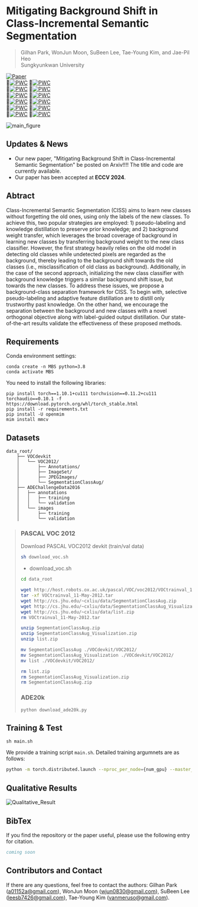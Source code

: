 # Mitigating Background Shift in Class-Incremental Semantic Segmentation

> Gilhan Park, WonJun Moon, SuBeen Lee, Tae-Young Kim, and Jae-Pil Heo <br>
> Sungkyunkwan University

[![Paper](https://img.shields.io/badge/arXiv-2407.11859-brightgreen)](https://arxiv.org/abs/2407.11859)<br>
🥇[![PWC](https://img.shields.io/endpoint.svg?url=https://paperswithcode.com/badge/mitigating-background-shift-in-class/overlapped-100-10-on-ade20k)](https://paperswithcode.com/sota/overlapped-100-10-on-ade20k?p=mitigating-background-shift-in-class)
🥇[![PWC](https://img.shields.io/endpoint.svg?url=https://paperswithcode.com/badge/mitigating-background-shift-in-class/overlapped-100-50-on-ade20k)](https://paperswithcode.com/sota/overlapped-100-50-on-ade20k?p=mitigating-background-shift-in-class)<br>
🥇[![PWC](https://img.shields.io/endpoint.svg?url=https://paperswithcode.com/badge/mitigating-background-shift-in-class/overlapped-100-5-on-ade20k)](https://paperswithcode.com/sota/overlapped-100-5-on-ade20k?p=mitigating-background-shift-in-class)
🥇[![PWC](https://img.shields.io/endpoint.svg?url=https://paperswithcode.com/badge/mitigating-background-shift-in-class/overlapped-50-50-on-ade20k)](https://paperswithcode.com/sota/overlapped-50-50-on-ade20k?p=mitigating-background-shift-in-class)<br>
🥇[![PWC](https://img.shields.io/endpoint.svg?url=https://paperswithcode.com/badge/mitigating-background-shift-in-class/overlapped-10-1-on-pascal-voc-2012)](https://paperswithcode.com/sota/overlapped-10-1-on-pascal-voc-2012?p=mitigating-background-shift-in-class)
🥇[![PWC](https://img.shields.io/endpoint.svg?url=https://paperswithcode.com/badge/mitigating-background-shift-in-class/disjoint-15-5-on-pascal-voc-2012)](https://paperswithcode.com/sota/disjoint-15-5-on-pascal-voc-2012?p=mitigating-background-shift-in-class)<br>
🥇[![PWC](https://img.shields.io/endpoint.svg?url=https://paperswithcode.com/badge/mitigating-background-shift-in-class/overlapped-5-3-on-pascal-voc-2012)](https://paperswithcode.com/sota/overlapped-5-3-on-pascal-voc-2012?p=mitigating-background-shift-in-class)
🥇[![PWC](https://img.shields.io/endpoint.svg?url=https://paperswithcode.com/badge/mitigating-background-shift-in-class/disjoint-19-1-on-pascal-voc-2012)](https://paperswithcode.com/sota/disjoint-19-1-on-pascal-voc-2012?p=mitigating-background-shift-in-class)<br>
🥇[![PWC](https://img.shields.io/endpoint.svg?url=https://paperswithcode.com/badge/mitigating-background-shift-in-class/overlapped-19-1-on-pascal-voc-2012)](https://paperswithcode.com/sota/overlapped-19-1-on-pascal-voc-2012?p=mitigating-background-shift-in-class)
🥇[![PWC](https://img.shields.io/endpoint.svg?url=https://paperswithcode.com/badge/mitigating-background-shift-in-class/overlapped-15-5-on-pascal-voc-2012)](https://paperswithcode.com/sota/overlapped-15-5-on-pascal-voc-2012?p=mitigating-background-shift-in-class)<br>
🥇[![PWC](https://img.shields.io/endpoint.svg?url=https://paperswithcode.com/badge/mitigating-background-shift-in-class/overlapped-15-1-on-pascal-voc-2012)](https://paperswithcode.com/sota/overlapped-15-1-on-pascal-voc-2012?p=mitigating-background-shift-in-class)
🥇[![PWC](https://img.shields.io/endpoint.svg?url=https://paperswithcode.com/badge/mitigating-background-shift-in-class/disjoint-15-1-on-pascal-voc-2012)](https://paperswithcode.com/sota/disjoint-15-1-on-pascal-voc-2012?p=mitigating-background-shift-in-class)

![main_figure](./fig/Main_Figure.png)

## Updates & News
- Our new paper, "Mitigating Background Shift in Class-Incremental Semantic Segmentation" be posted on Arxiv!!!! The title and code are currently available.
- Our paper has been accepted at **ECCV 2024**.

## Abtract
Class-Incremental Semantic Segmentation (CISS) aims to learn new classes without forgetting the old ones, using only the labels of the new classes. To achieve this, two popular strategies are employed: 1) pseudo-labeling and knowledge distillation to preserve prior knowledge; and 2) background weight transfer, which leverages the broad coverage of background in learning new classes by transferring background weight to the new class classifier. However, the first strategy heavily relies on the old model in detecting old classes while undetected pixels are regarded as the background, thereby leading to the background shift towards the old classes (i.e., misclassification of old class as background). Additionally, in the case of the second approach, initializing the new class classifier with background knowledge triggers a similar background shift issue, but towards the new classes. To address these issues, we propose a background-class separation framework for CISS. To begin with, selective pseudo-labeling and adaptive feature distillation are to distill only trustworthy past knowledge. On the other hand, we encourage the separation between the background and new classes with a novel orthogonal objective along with label-guided output distillation. Our state-of-the-art results validate the effectiveness of these proposed methods.
## Requirements
Conda environment settings:
```
conda create -n MBS python=3.8
conda activate MBS
```
You need to install the following libraries:
```
pip install torch==1.10.1+cu111 torchvision==0.11.2+cu111 torchaudio==0.10.1 -f https://download.pytorch.org/whl/torch_stable.html
pip install -r requirements.txt
pip install -U openmim
mim install mmcv
```
## Datasets
```
data_root/
    ├── VOCdevkit
    │   └── VOC2012/
    │       ├── Annotations/
    │       ├── ImageSet/
    │       ├── JPEGImages/
    │       └── SegmentationClassAug/
    ├── ADEChallengeData2016
    │   ├── annotations
    │   │   ├── training
    │   │   └── validation
    │   └── images
    │       ├── training
    │       └── validation
```
> ### PASCAL VOC 2012
> Download PASCAL VOC2012 devkit (train/val data)
> ``` bash
> sh download_voc.sh
> ```
> - download_voc.sh
> ```bash
>cd data_root
>
>wget http://host.robots.ox.ac.uk/pascal/VOC/voc2012/VOCtrainval_11-May-2012.tar
>tar -xf VOCtrainval_11-May-2012.tar
>wget http://cs.jhu.edu/~cxliu/data/SegmentationClassAug.zip
>wget http://cs.jhu.edu/~cxliu/data/SegmentationClassAug_Visualization.zip
>wget http://cs.jhu.edu/~cxliu/data/list.zip
>rm VOCtrainval_11-May-2012.tar
>
>unzip SegmentationClassAug.zip
>unzip SegmentationClassAug_Visualization.zip
>unzip list.zip
>
>mv SegmentationClassAug ./VOCdevkit/VOC2012/
>mv SegmentationClassAug_Visualization ./VOCdevkit/VOC2012/
>mv list ./VOCdevkit/VOC2012/
>
>rm list.zip
>rm SegmentationClassAug_Visualization.zip
>rm SegmentationClassAug.zip
> ```
> ### ADE20k
> ```
> python download_ade20k.py
> ```

## Training & Test
```
sh main.sh
```
We provide a training script ``main.sh``. Detailed training argumnets are as follows:
```sh
python -m torch.distributed.launch --nproc_per_node={num_gpu} --master_port={port} main.py --config ./configs/voc.yaml --log {your_log_name}
```

## Qualitative Results
![Qualitative_Result](./fig/Qualitative_Results.png)

## BibTex
If you find the repository or the paper useful, please use the following entry for citation.
````BibTeX
coming soon
````

## Contributors and Contact
If there are any questions, feel free to contact the authors: Gilhan Park (a01152a@gmail.com), WonJun Moon (wjun0830@gmail.com), SuBeen Lee (leesb7426@gmail.com), Tae-Young Kim (vanmeruso@gmail.com).
